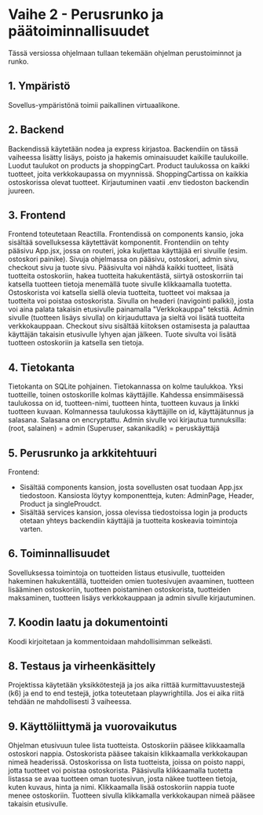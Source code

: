 # Vaihe 2 - Perusrunko ja päätoiminnallisuudet
Tässä versiossa ohjelmaan tullaan tekemään ohjelman perustoiminnot ja runko.

## 1. Ympäristö

Sovellus-ympäristönä toimii  paikallinen virtuaalikone.

## 2. Backend

Backendissä käytetään nodea ja express kirjastoa. Backendiin on tässä vaiheessa lisätty lisäys, poisto ja hakemis ominaisuudet kaikille taulukoille. Luodut taulukot on products ja shoppingCart. Product taulukossa on kaikki tuotteet, joita verkkokaupassa on myynnissä. ShoppingCartissa on kaikkia ostoskorissa olevat tuotteet. Kirjautuminen vaatii .env tiedoston backendin juureen.

## 3. Frontend

Frontend toteutetaan Reactilla. Frontendissä on components kansio, joka sisältää sovelluksessa käytettävät komponentit. Frontendiin on tehty pääsivu App.jsx, jossa on routeri, joka kuljettaa käyttäjää eri sivuille (esim. ostoskori painike). Sivuja ohjelmassa on pääsivu, ostoskori, admin sivu, checkout sivu ja tuote sivu. Pääsivulta voi nähdä kaikki tuotteet, lisätä tuotteita ostoskoriin, hakea tuotteita hakukentästä, siirtyä ostoskorriin tai katsella tuotteen tietoja menemällä tuote sivulle klikkaamalla tuotetta. Ostoskorista voi katsella siellä olevia tuotteita, tuotteet voi maksaa ja tuotteita voi poistaa ostoskorista. Sivulla on headeri (navigointi palkki), josta voi aina palata takaisin etusivulle painamalla "Verkkokauppa" tekstiä. Admin sivulle (tuotteen lisäys sivulla) on kirjauduttava ja sieltä voi lisätä tuotteita verkkokauppaan. Checkout sivu sisältää kiitoksen ostamisesta ja palauttaa käyttäjän takaisin etusivulle lyhyen ajan jälkeen. Tuote sivulta voi lisätä tuotteen ostoskoriin ja katsella sen tietoja.

## 4. Tietokanta

Tietokanta on SQLite pohjainen. Tietokannassa on kolme taulukkoa. Yksi tuotteille, toinen ostoskorille kolmas käyttäjille. Kahdessa ensimmäisessä taulukossa on id, tuotteen-nimi, tuotteen hinta, tuotteen kuvaus ja linkki tuotteen kuvaan. Kolmannessa taulukossa käyttäjille on id, käyttäjätunnus ja salasana. Salasana on encryptattu.
Admin sivulle voi kirjautua tunnuksilla:
(root, salainen) = admin
(Superuser, sakanikadik) = peruskäyttäjä

## 5. Perusrunko ja arkkitehtuuri

Frontend:
- Sisältää components kansion, josta sovellusten osat tuodaan App.jsx tiedostoon. Kansiosta löytyy komponentteja, kuten: AdminPage, Header, Product ja singleProudct.
- Sisältää services kansion, jossa olevissa tiedostoissa login ja products otetaan yhteys backendiin käyttäjiä ja tuotteita koskeavia toimintoja varten.

## 6. Toiminnallisuudet

Sovelluksessa toimintoja on tuotteiden listaus etusivulle, tuotteiden hakeminen hakukentällä, tuotteiden omien tuotesivujen avaaminen, tuotteen lisääminen ostoskoriin, tuotteen poistaminen ostoskorista, tuotteiden maksaminen, tuotteen lisäys verkkokauppaan ja admin sivulle kirjautuminen.

## 7. Koodin laatu ja dokumentointi

Koodi kirjoitetaan ja kommentoidaan mahdollisimman selkeästi. 

## 8. Testaus ja virheenkäsittely

Projektissa käytetään yksikkötestejä ja jos aika riittää kurmittavuustestejä (k6) ja end to end testejä, jotka toteutetaan playwrightilla. Jos ei aika riitä tehdään ne mahdollisesti 3 vaiheessa.

## 9. Käyttöliittymä ja vuorovaikutus

Ohjelman etusivuun tulee lista tuotteista. Ostoskoriin pääsee klikkaamalla ostoskori nappia. Ostoskorista pääsee takaisin klikkaamalla verkkokaupan nimeä headerissä. Ostoskorissa on lista tuotteista, joissa on poisto nappi, jotta tuotteet voi poistaa ostoskorista. Pääsivulla klikkaamalla tuotetta listassa se avaa tuotteen oman tuotesivun, josta näkee tuotteen tietoja, kuten kuvaus, hinta ja nimi. Klikkaamalla lisää ostoskoriin nappia tuote menee ostoskoriin. Tuotteen sivulla klikkamalla verkkokaupan nimeä pääsee takaisin etusivulle.

